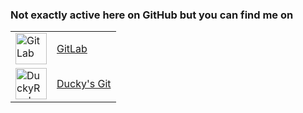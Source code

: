 ### Not exactly active here on GitHub but you can find me on

<table>
  <tr>
    <td>
      <a href="https://gitlab.com/Romloader">
        <img src="https://about.gitlab.com/images/press/press-kit-icon.svg" alt="GitLab" width="50"/>
      </a>
    </td>
    <td>
      <a href="https://gitlab.com/Romloader">GitLab</a>
    </td>
  </tr>
  <tr>
    <td>
      <a href="https://git.ducky.rocks/Romloader">
        <img src="https://git.ducky.rocks/uploads/-/system/appearance/logo/1/logoheader.gif" alt="DuckyRocks GitLab" width="50"/>
      </a>
    </td>
    <td>
      <a href="https://git.ducky.rocks/Romloader">Ducky's Git</a>
    </td>
  </tr>
</table>
